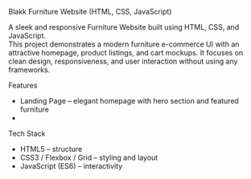 Blakk
Furniture Website (HTML, CSS, JavaScript)

A sleek and responsive Furniture Website built using HTML, CSS, and JavaScript.  
This project demonstrates a modern furniture e-commerce UI with an attractive homepage, product listings, and cart mockups. It focuses on clean design, responsiveness, and user interaction without using any frameworks.

Features
- Landing Page – elegant homepage with hero section and featured furniture
- 
Tech Stack
- HTML5 – structure  
- CSS3 / Flexbox / Grid – styling and layout  
- JavaScript (ES6) – interactivity  
